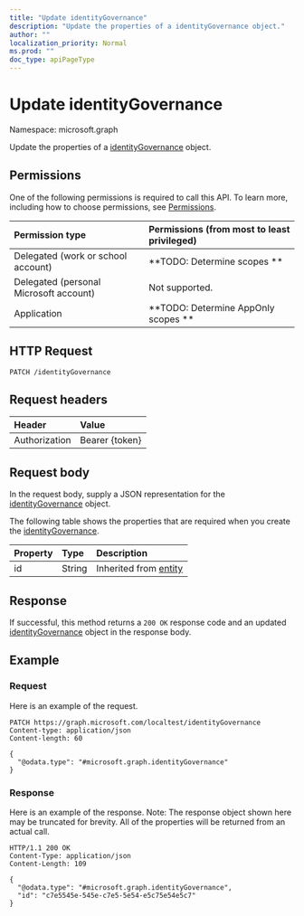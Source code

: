 ```yaml
---
title: "Update identityGovernance"
description: "Update the properties of a identityGovernance object."
author: ""
localization_priority: Normal
ms.prod: ""
doc_type: apiPageType
---
```


# Update identityGovernance

Namespace: microsoft.graph

Update the properties of a [identityGovernance](../resources/identitygovernance.md) object.

## Permissions
One of the following permissions is required to call this API. To learn more, including how to choose permissions, see [Permissions](/concepts/permissions-reference.md).

|Permission type|Permissions (from most to least privileged)|
|:---|:---|
|Delegated (work or school account)|**TODO: Determine scopes **|
|Delegated (personal Microsoft account)|Not supported.|
|Application|**TODO: Determine AppOnly scopes **|

## HTTP Request
<!-- {
  "blockType": "ignored"
}
-->
``` http
PATCH /identityGovernance
```

## Request headers
|Header|Value|
|:---|:---|
|Authorization|Bearer {token}|

## Request body
In the request body, supply a JSON representation for the [identityGovernance](../resources/identitygovernance.md) object.

The following table shows the properties that are required when you create the [identityGovernance](../resources/identitygovernance.md).

|Property|Type|Description|
|:---|:---|:---|
|id|String| Inherited from [entity](../resources/entity.md)|



## Response
If successful, this method returns a `200 OK` response code and an updated [identityGovernance](../resources/identitygovernance.md) object in the response body.

## Example

### Request
Here is an example of the request.
<!-- {
  "blockType": "request",
  "name": "update_identitygovernance"
}
-->
``` http
PATCH https://graph.microsoft.com/localtest/identityGovernance
Content-type: application/json
Content-length: 60

{
  "@odata.type": "#microsoft.graph.identityGovernance"
}
```

### Response
Here is an example of the response. Note: The response object shown here may be truncated for brevity. All of the properties will be returned from an actual call.
<!-- {
  "blockType": "response",
  "truncated": true
}
-->
``` http
HTTP/1.1 200 OK
Content-Type: application/json
Content-Length: 109

{
  "@odata.type": "#microsoft.graph.identityGovernance",
  "id": "c7e5545e-545e-c7e5-5e54-e5c75e54e5c7"
}
```

